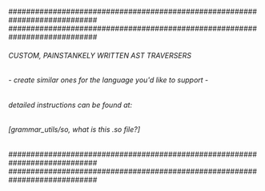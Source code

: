 ############################################################################
############################################################################
######        CUSTOM, PAINSTANKELY WRITTEN AST TRAVERSERS             ######
######                                                                ######
###### - create similar ones for the language you'd like to support - ######
######  detailed instructions can be found at:                        ######
######          [grammar_utils/so, what is this .so file?]            ######
######                                                                ######
############################################################################
############################################################################
